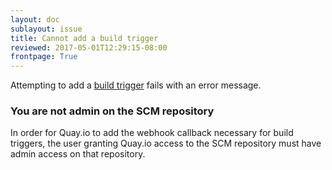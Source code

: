 ```yaml
---
layout: doc
sublayout: issue
title: Cannot add a build trigger
reviewed: 2017-05-01T12:29:15-08:00
frontpage: True
---
```


Attempting to add a [build trigger](/glossary/build-trigger.html) fails with an error message.

### You are not admin on the SCM repository

In order for Quay.io to add the webhook callback necessary for build triggers, the user granting Quay.io access to the SCM repository must have admin access on that repository.
